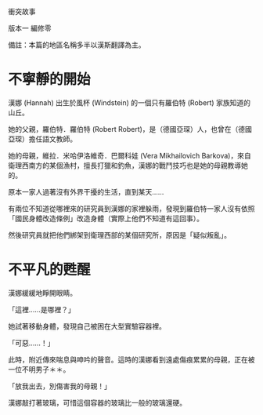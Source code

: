 衝突故事

版本一 編修零

備註：本篇的地區名稱多半以漢斯翻譯為主。

# 不寧靜的開始

漢娜 (Hannah) 出生於風杯 (Windstein) 的一個只有羅伯特 (Robert) 家族知道的山丘。

她的父親，羅伯特．羅伯特 (Robert Robert)，是（德國亞琛）人，也曾在（德國亞琛）擔任語文教師。

她的母親，維拉．米哈伊洛維奇．巴爾科娃 (Vera Mikhailovich Barkova)，來自衛理西南方的某個漁村，擅長打獵和釣魚，漢娜的戰鬥技巧也是她的母親教導她的。

原本一家人過著沒有外界干擾的生活，直到某天……

有兩位不知道從哪裡來的研究員到漢娜的家裡躲雨，發現到羅伯特一家人沒有依照「國民身體改造條例」改造身體（實際上他們不知道有這回事）。

然後研究員就把他們綁架到衛理西部的某個研究所，原因是「疑似叛亂」。

# 不平凡的甦醒

漢娜緩緩地睜開眼睛。

「這裡……是哪裡？」

她試著移動身體，發現自己被困在大型實驗容器裡。

「可惡……！」

此時，附近傳來喘息與呻吟的聲音。這時的漢娜看到遠處傷痕累累的母親，正在被一位不明男子＊＊。

「放我出去，別傷害我的母親！」

漢娜敲打著玻璃，可惜這個容器的玻璃比一般的玻璃還硬。
